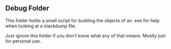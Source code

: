 ## Debug Folder

This folder holds a small script for building the objects of an .exe for help when looking at a stackdump file. 

Just ignore this folder if you don't know what any of that means. Mostly just for personal use.

